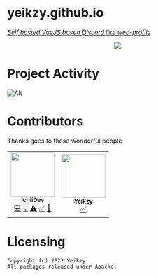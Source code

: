 # yeikzy.github.io

[*Self hosted VueJS based Discord like web-profile*](https://github.com/IchiiDev/my-profile)

<div align="center">
   <a href="https://discord.gg/ErwAkKhMsR" target="_blank"><img src="https://i.imgur.com/yQozd9e.png" align="center" /></a>

</div>

# Project Activity

![Alt](https://repobeats.axiom.co/api/embed/4e7cd3c1cd4a013cbb941a5a2d6c64dc53b925d0.svg "Repobeats analytics image")

# Contributors

Thanks goes to these wonderful people

<!-- ALL-CONTRIBUTORS-LIST:START - Do not remove or modify this section -->
<!-- prettier-ignore-start -->
<!-- markdownlint-disable -->
<table>
  <tr>
    <td align="center"><a href="https://github.com/IchiiDev"><img src="https://avatars.githubusercontent.com/u/45918948?v=4" width="100px;" alt=""/><br /><sub><b>IchiiDev</b></sub></a><br /><a href="https://github.com/IchiiDev/my-profile" title="Code">💻</a> <a href="#example-Yeikzy" title="Examples">💡</a> <a href="https://github.com/IchiiDev/my-profile" title="Tests">⚠️</a> <a href="#tutorial-Yeikzy" title="Tutorials">✅</a> <a href="#ideas-yeikzy" title="Ideas, Planning, & Feedback">🤔</a></td>
    <td align="center"><a href="https://github.com/Yeikzy"><img src="https://avatars.githubusercontent.com/u/48528776?v=4" width="100px;" alt=""/><br /><sub><b>Yeikzy</b></sub></a><br /><a href="#tutorial-Yeikzy" title="Tutorials">✅</a></a></td>
  </tr>
</table>

<!-- markdownlint-restore -->
<!-- prettier-ignore-end -->

<!-- ALL-CONTRIBUTORS-LIST:END -->

# Licensing 
```
Copyright (c) 2022 Yeikzy 
All packages released under Apache.
```

